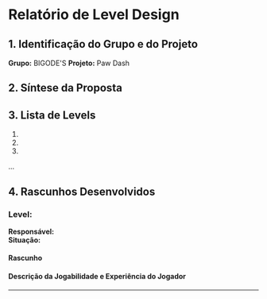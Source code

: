 # Relatório de Level Design

## 1. Identificação do Grupo e do Projeto

**Grupo:** BIGODE'S
**Projeto:** Paw Dash

## 2. Síntese da Proposta



## 3. Lista de Levels

1. <!-- Nome da fase 1 -->  
2. <!-- Nome da fase 2 -->  
3. <!-- Nome da fase 3 -->  
...

## 4. Rascunhos Desenvolvidos

### Level: <!-- Nome da fase -->
**Responsável:** <!-- Nome do responsável -->  
**Situação:** <!-- Novo ou Revisado -->  

#### Rascunho
<!-- Adicione aqui a imagem ou link para o rascunho do level -->

#### Descrição da Jogabilidade e Experiência do Jogador
<!-- Escreva aqui um parágrafo explicando a jogabilidade, experiência do jogador e relação com a progressão do jogo -->

---

<!-- Repita a estrutura acima para cada level do jogo -->
